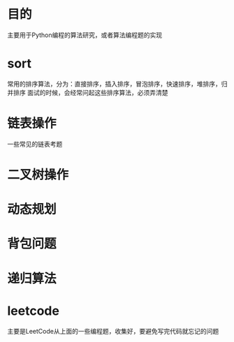 # 目的
主要用于Python编程的算法研究，或者算法编程题的实现


# sort
常用的排序算法，分为：直接排序，插入排序，冒泡排序，快速排序，堆排序，归并排序
面试的时候，会经常问起这些排序算法，必须弄清楚

# 链表操作
一些常见的链表考题

# 二叉树操作

# 动态规划

# 背包问题

# 递归算法

# leetcode
主要是LeetCode从上面的一些编程题，收集好，要避免写完代码就忘记的问题
